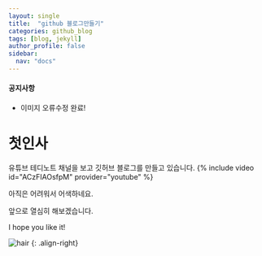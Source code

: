```yaml
---
layout: single
title:  "github 블로그만들기"
categories: github_blog
tags: [blog, jekyll]
author_profile: false
sidebar:
  nav: "docs"
---
```


<div class="notice--warning">
  <h4>공지사항</h4>
  <ul>
    <li>
      이미지 오류수정 완료!
    </li>
  </ul>
</div>

# 첫인사

유튜브 테디노트 채널을 보고 깃허브 블로그를 만들고 있습니다.
{% include video id="ACzFIAOsfpM" provider="youtube" %}

아직은 어려워서 어색하네요.

앞으로 열심히 해보겠습니다. 

I hope you like it!

![hair]({{site.url}}/images/2024-01-01-first/2d2e8a7a-c291-4560-8189-3c7277d2062a.jpeg)
{: .align-right}
